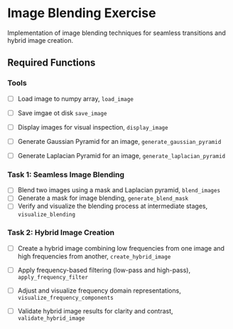 # Image Blending Exercise

Implementation of image blending techniques for seamless transitions and hybrid image creation.

## Required Functions

### Tools
* [ ] Load image to numpy array, `load_image`
* [ ] Save imgae ot disk `save_image`
* [ ] Display images for visual inspection, `display_image`
* [ ] Generate Gaussian Pyramid for an image, `generate_gaussian_pyramid`
* [ ] Generate Laplacian Pyramid for an image, `generate_laplacian_pyramid`


### Task 1: Seamless Image Blending
* [ ] Blend two images using a mask and Laplacian pyramid, `blend_images`
* [ ] Generate a mask for image blending, `generate_blend_mask`
* [ ] Verify and visualize the blending process at intermediate stages, `visualize_blending`

### Task 2: Hybrid Image Creation
* [ ] Create a hybrid image combining low frequencies from one image and high frequencies from another, `create_hybrid_image`
* [ ] Apply frequency-based filtering (low-pass and high-pass), `apply_frequency_filter`
* [ ] Adjust and visualize frequency domain representations, `visualize_frequency_components`
* [ ] Validate hybrid image results for clarity and contrast, `validate_hybrid_image`

